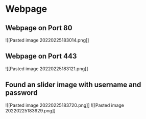 # Webpage
## Webpage on Port 80
![[Pasted image 20220225183014.png]]
## Webpage on Port 443
![[Pasted image 20220225183121.png]]
## Found an slider image with username and password
![[Pasted image 20220225183720.png]]
![[Pasted image 20220225183929.png]]
